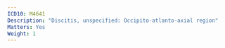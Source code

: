 ```yaml
---
ICD10: M4641
Description: "Discitis, unspecified: Occipito-atlanto-axial region"
Matters: Yes
Weight: 1
---
```


